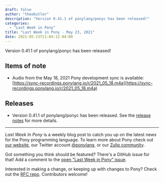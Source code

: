 ```yaml
---
draft: false
author: "theobutler"
description: "Version 0.41.1 of ponylang/ponyc has been released!"
categories:
  - "Last Week in Pony"
title: "Last Week in Pony - May 23, 2021"
date: 2021-05-23T21:04:12-04:00
---
```


Version 0.41.1 of ponylang/ponyc has been released!
<!-- more -->

## Items of note

- Audio from the May 18, 2021 Pony development sync is available:
[https://sync-recordings.ponylang.io/r/2021_05_18.m4a](https://sync-recordings.ponylang.io/r/2021_05_18.m4a)

## Releases

- Version 0.41.1 of ponylang/ponyc has been released.
See the [release notes](https://github.com/ponylang/ponyc/releases/tag/0.41.1) for more details.

---

_Last Week In Pony_ is a weekly blog post to catch you up on the latest news for the Pony programming language. To learn more about Pony check out [our website](https://ponylang.io), our Twitter account [@ponylang](https://twitter.com/ponylang), or our [Zulip community](https://ponylang.zulipchat.com).

Got something you think should be featured? There's a GitHub issue for that! Add a comment to the [open "Last Week in Pony" issue](https://github.com/ponylang/ponylang.github.io/issues?q=is%3Aissue+is%3Aopen+label%3Alast-week-in-pony).

Interested in making a change, or keeping up with changes to Pony? Check out the [RFC repo](https://github.com/ponylang/rfcs). Contributors welcome!
